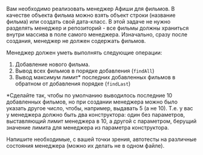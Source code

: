 Вам необходимо реализовать менеджер Афиши для фильмов. В качестве объекта фильма можно взять объект строки (название фильма) или создать свой дата-класс.
В этой задаче не нужно разделять менеджер и репозиторий - все фильмы должны храниться внутри массива в поле самого менеджера. Изначально, сразу после создания, менеджер не должен содержать фильмов. 

Менеджер должен уметь выполнять следующие операции:
1. Добавление нового фильма.
2. Вывод всех фильмов в порядке добавления (`findAll`)
3. Вывод максимум лимит* последних добавленных фильмов в обратном от добавления порядке (`findLast`)

*Сделайте так, чтобы по умолчанию выводилось последние 10 добавленных фильмов, но при создании менеджера можно было указать другое число, чтобы, например, выдавать 5 (а не 10). Т.е. у вас у менеджера должно быть два конструктора: один без параметров, выставляющий лимит менеджера в 10, а другой с параметром, берущий значение лимита для менеджера из параметра конструктора.

Напишите необходимые, с вашей точки зрения, автотесты на различные состояния менеджера (можно их делать не в одном файле).
